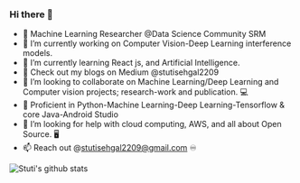 ### Hi there 👋

- 🔰  Machine Learning Researcher @Data Science Community SRM
- 🔭 I’m currently working on Computer Vision-Deep Learning interference models. 
- 🌱 I’m currently learning React js, and Artificial Intelligence.
- 💨 Check out my blogs on Medium @stutisehgal2209
- 👯 I’m looking to collaborate on Machine Learning/Deep Learning and Computer vision projects; research-work and publication. 💻
- 🛄 Proficient in Python-Machine Learning-Deep Learning-Tensorflow & core Java-Android Studio
- 🤔 I’m looking for help with cloud computing, AWS, and all about Open Source. 🖥
- 📫 Reach out @stutisehgal2209@gmail.com ♾ 
     
 ![Stuti's github stats](https://github-readme-stats.vercel.app/api?username=stutisehgal&show_icons=true&theme=radical)

